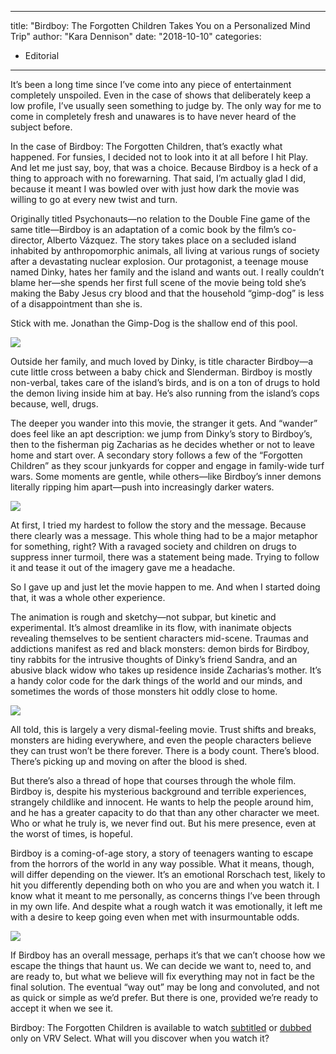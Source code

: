 
---
title: "Birdboy: The Forgotten Children Takes You on a Personalized Mind Trip"
author: "Kara Dennison"
date: "2018-10-10"
categories:
- Editorial
---

It’s been a long time since I’ve come into any piece of entertainment completely unspoiled. Even in the case of shows that deliberately keep a low profile, I’ve usually seen something to judge by. The only way for me to come in completely fresh and unawares is to have never heard of the subject before.

In the case of Birdboy: The Forgotten Children, that’s exactly what happened. For funsies, I decided not to look into it at all before I hit Play. And let me just say, boy, that was a choice. Because Birdboy is a heck of a thing to approach with no forewarning. That said, I’m actually glad I did, because it meant I was bowled over with just how dark the movie was willing to go at every new twist and turn.

Originally titled Psychonauts—no relation to the Double Fine game of the same title—Birdboy is an adaptation of a comic book by the film’s co-director, Alberto Vázquez. The story takes place on a secluded island inhabited by anthropomorphic animals, all living at various rungs of society after a devastating nuclear explosion. Our protagonist, a teenage mouse named Dinky, hates her family and the island and wants out. I really couldn’t blame her—she spends her first full scene of the movie being told she’s making the Baby Jesus cry blood and that the household “gimp-dog” is less of a disappointment than she is.

Stick with me. Jonathan the Gimp-Dog is the shallow end of this pool.

![](https://i2.wp.com/vrvblog.co/wp-content/uploads/2018/10/jonathan-1024x576.png?resize=1024%2C576&#038;ssl=1)

Outside her family, and much loved by Dinky, is title character Birdboy—a cute little cross between a baby chick and Slenderman. Birdboy is mostly non-verbal, takes care of the island’s birds, and is on a ton of drugs to hold the demon living inside him at bay. He’s also running from the island’s cops because, well, drugs.

The deeper you wander into this movie, the stranger it gets. And “wander” does feel like an apt description: we jump from Dinky’s story to Birdboy’s, then to the fisherman pig Zacharias as he decides whether or not to leave home and start over. A secondary story follows a few of the “Forgotten Children” as they scour junkyards for copper and engage in family-wide turf wars. Some moments are gentle, while others—like Birdboy’s inner demons literally ripping him apart—push into increasingly darker waters.

![](https://i1.wp.com/vrvblog.co/wp-content/uploads/2018/10/birdboy-1024x576.png?resize=1024%2C576&#038;ssl=1)

At first, I tried my hardest to follow the story and the message. Because there clearly was a message. This whole thing had to be a major metaphor for something, right? With a ravaged society and children on drugs to suppress inner turmoil, there was a statement being made. Trying to follow it and tease it out of the imagery gave me a headache.

So I gave up and just let the movie happen to me. And when I started doing that, it was a whole other experience.

The animation is rough and sketchy—not subpar, but kinetic and experimental. It’s almost dreamlike in its flow, with inanimate objects revealing themselves to be sentient characters mid-scene. Traumas and addictions manifest as red and black monsters: demon birds for Birdboy, tiny rabbits for the intrusive thoughts of Dinky’s friend Sandra, and an abusive black widow who takes up residence inside Zacharias’s mother. It’s a handy color code for the dark things of the world and our minds, and sometimes the words of those monsters hit oddly close to home.

![](https://i0.wp.com/vrvblog.co/wp-content/uploads/2018/10/1043518-birdboy-forgotten-children-takes-us-dark-side-and-back-1024x576.jpg?resize=1024%2C576&#038;ssl=1)

All told, this is largely a very dismal-feeling movie. Trust shifts and breaks, monsters are hiding everywhere, and even the people characters believe they can trust won’t be there forever. There is a body count. There’s blood. There’s picking up and moving on after the blood is shed.

But there’s also a thread of hope that courses through the whole film. Birdboy is, despite his mysterious background and terrible experiences, strangely childlike and innocent. He wants to help the people around him, and he has a greater capacity to do that than any other character we meet. Who or what he truly is, we never find out. But his mere presence, even at the worst of times, is hopeful.

Birdboy is a coming-of-age story, a story of teenagers wanting to escape from the horrors of the world in any way possible. What it means, though, will differ depending on the viewer. It’s an emotional Rorschach test, likely to hit you differently depending both on who you are and when you watch it. I know what it meant to me personally, as concerns things I’ve been through in my own life. And despite what a rough watch it was emotionally, it left me with a desire to keep going even when met with insurmountable odds.

![](https://i1.wp.com/vrvblog.co/wp-content/uploads/2018/10/maxresdefault-131-1024x540.jpg?resize=1024%2C540&#038;ssl=1)

If Birdboy has an overall message, perhaps it’s that we can’t choose how we escape the things that haunt us. We can decide we want to, need to, and are ready to, but what we believe will fix everything may not in fact be the final solution. The eventual “way out” may be long and convoluted, and not as quick or simple as we’d prefer. But there is one, provided we’re ready to accept it when we see it.

Birdboy: The Forgotten Children is available to watch [subtitled](https://vrv.co/watch/GR5P0V37R/Birdboy-The-Forgotten-Children-sub) or [dubbed](https://vrv.co/watch/G6G51G836/Birdboy-The-Forgotten-Children-dub) only on VRV Select. What will you discover when you watch it?
